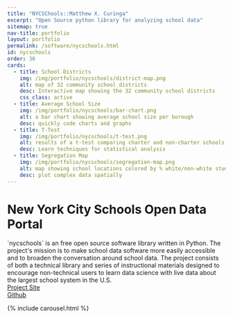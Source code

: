 ```yaml
---
title: "NYCSChools::Matthew X. Curinga"
excerpt: "Open Source python library for analyzing school data"
sitemap: true
nav-title: portfolio
layout: portfolio
permalink: /software/nycschools.html
id: nycschools
order: 30
cards:
  - title: School Districts
    img: /img/portfolio/nycschools/district-map.png
    alt: map of 32 community school districts
    desc: Interactive map showing the 32 community school districts
    css_class: active
  - title: Average School Size
    img: /img/portfolio/nycschools/bar-chart.png
    alt: a bar chart showing average school size per borough
    desc: quickly code charts and graphs
  - title: T-Test
    img: /img/portfolio/nycschools/t-test.png
    alt: results of a t-test comparing charter and non-charter schools
    desc: Learn techniques for statistical analysis
  - title: Segregation Map
    img: /img/portfolio/nycschools/segregation-map.png
    alt: map showing school locations colored by % white/non-white students
    desc: plot complex data spatially
---
```

<h1>New York City Schools Open Data Portal</h1>
<p class="lead">
`nycschools` is an free open source software library written in Python. The project's mission
is to make school data software more easily accessible and to broaden the conversation
around school data. The project consists of both a technical library and series of
instructional materials designed to encourage non-technical users to learn data
science with live data about the largest school system in the U.S.<br>
<a href="https://adelphi-ed-tech.github.io/nycschools/intro.html">Project Site</a><br>
<a href="https://github.com/adelphi-ed-tech/nycschools">Github</a><br>

</p>

{% include carousel.html %}

